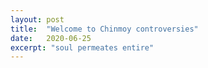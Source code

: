 ```yaml
---
layout: post
title:  "Welcome to Chinmoy controversies"
date:   2020-06-25
excerpt: "soul permeates entire"
---
```

